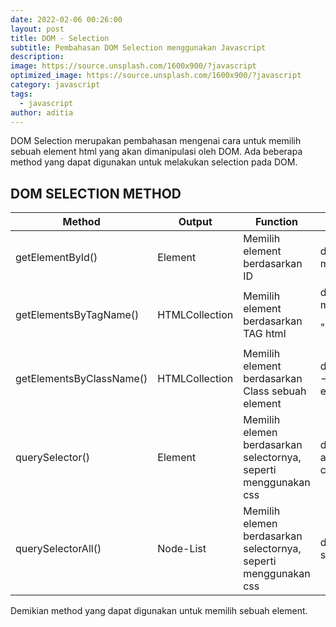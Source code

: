 ```yaml
---
date: 2022-02-06 00:26:00
layout: post
title: DOM - Selection
subtitle: Pembahasan DOM Selection menggunakan Javascript
description:
image: https://source.unsplash.com/1600x900/?javascript
optimized_image: https://source.unsplash.com/1600x900/?javascript
category: javascript
tags:
  - javascript
author: aditia
---
```


DOM Selection merupakan pembahasan mengenai cara untuk memilih sebuah element html yang akan dimanipulasi oleh DOM. Ada beberapa method yang dapat digunakan untuk melakukan selection pada DOM.

## DOM SELECTION METHOD

  <table>
    <thead>
      <tr>
        <th>Method</th>
        <th>Output</th>
        <th>Function</th>
        <th>Usage</th>
      </tr>
    </thead>
    <tbody>
      <tr>
        <td>getElementById()</td>
        <td>Element</td>
        <td>Memilih element berdasarkan ID</td>
        <td>document.getElementById('inputA' -> inputA merupakan ID dari sebuah element HTML)</td>
      </tr>
      <tr>
        <td>getElementsByTagName()</td>
        <td>HTMLCollection</td>
        <td>Memilih element berdasarkan TAG html</td>
        <td>document.getElementByTagName('p' -> p merupakan tag html "<p>")</td>
      </tr>
      <tr>
        <td>getElementsByClassName()</td>
        <td>HTMLCollection</td>
        <td>Memilih element berdasarkan Class sebuah element</td>
        <td>document.getElementsByClassName('inputField' -> inputField merupakan class dari sebuah element HTML)</td>
      </tr>
      <tr>
        <td>querySelector()</td>
        <td>Element</td>
        <td>Memilih elemen berdasarkan selectornya, seperti menggunakan css</td>
        <td>document.querySelector('#b p:nth-child[2]' -> artinya cari sebuah element yang ID nya b dan cari tag p urutan ke dua)</td>
      </tr>
      <tr>
        <td>querySelectorAll()</td>
        <td>Node-List</td>
        <td>Memilih elemen berdasarkan selectornya, seperti menggunakan css</td>
        <td>document.querySelectorAll('p' -> artinya cari semua elemen yang memiliki tag p)</td>
      </tr>
    </tbody>
  </table>

Demikian method yang dapat digunakan untuk memilih sebuah element.
